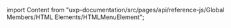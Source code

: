 
import Content from "uxp-documentation/src/pages/api/reference-js/Global Members/HTML Elements/HTMLMenuElement";

<Content query="product=photoshop"/>
